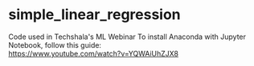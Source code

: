 # simple_linear_regression
Code used in Techshala's ML Webinar
To install Anaconda with Jupyter Notebook, follow this guide:</br>
https://www.youtube.com/watch?v=YQWAiUhZJX8
